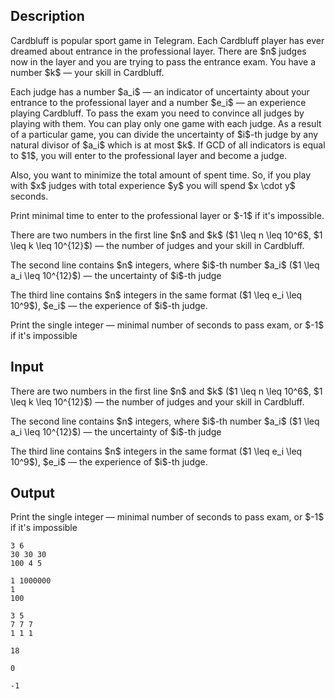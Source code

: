 ## Description

<div><p>Cardbluff is popular sport game in Telegram. Each Cardbluff player has ever dreamed about entrance in the professional layer. There are $n$ judges now in the layer and you are trying to pass the entrance exam. You have a number $k$ — your skill in Cardbluff.</p><p>Each judge has a number $a_i$ — an indicator of uncertainty about your entrance to the professional layer and a number $e_i$ — an experience playing Cardbluff. To pass the exam you need to convince all judges by playing with them. You can play only <span class="tex-font-style-bf">one</span> game with each judge. As a result of a particular game, you can divide the uncertainty of $i$-th judge by any natural divisor of $a_i$ which is at most $k$. If GCD of all indicators is equal to $1$, you will enter to the professional layer and become a judge.</p><p>Also, you want to minimize the total amount of spent time. So, if you play with $x$ judges with total experience $y$ you will spend $x \cdot y$ seconds.</p><p>Print minimal time to enter to the professional layer or $-1$ if it's impossible.</p></div><div class="input-specification"><p>There are two numbers in the first line $n$ and $k$ ($1 \leq n \leq 10^6$, $1 \leq k \leq 10^{12}$) — the number of judges and your skill in Cardbluff.</p><p>The second line contains $n$ integers, where $i$-th number $a_i$ ($1 \leq a_i \leq 10^{12}$) — the uncertainty of $i$-th judge</p><p>The third line contains $n$ integers in the same format ($1 \leq e_i \leq 10^9$), $e_i$ — the experience of $i$-th judge.</p></div><div class="output-specification"><p>Print the single integer — minimal number of seconds to pass exam, or $-1$ if it's impossible</p></div>

## Input

<p>There are two numbers in the first line $n$ and $k$ ($1 \leq n \leq 10^6$, $1 \leq k \leq 10^{12}$) — the number of judges and your skill in Cardbluff.</p><p>The second line contains $n$ integers, where $i$-th number $a_i$ ($1 \leq a_i \leq 10^{12}$) — the uncertainty of $i$-th judge</p><p>The third line contains $n$ integers in the same format ($1 \leq e_i \leq 10^9$), $e_i$ — the experience of $i$-th judge.</p>

## Output

<p>Print the single integer — minimal number of seconds to pass exam, or $-1$ if it's impossible</p>





```input1
3 6
30 30 30
100 4 5
```




```input2
1 1000000
1
100
```




```input3
3 5
7 7 7
1 1 1
```




```output1
18
```




```output2
0
```




```output3
-1
```


